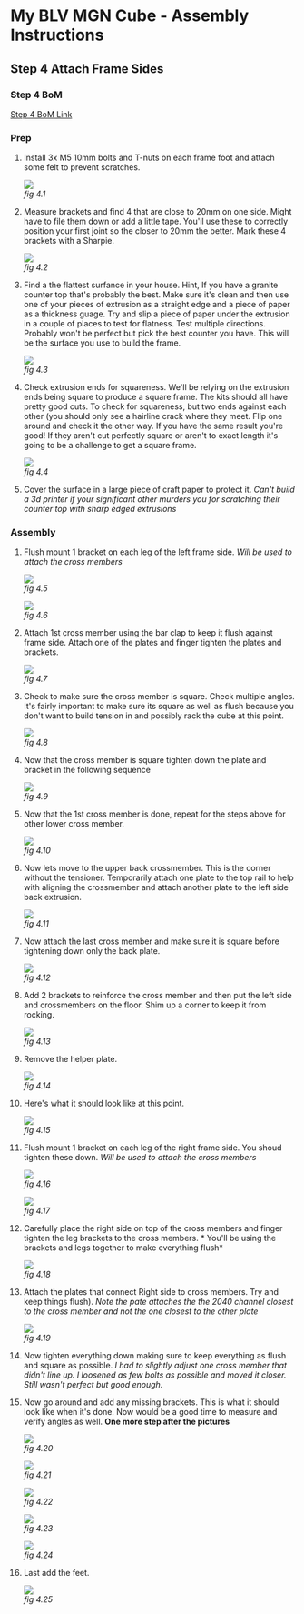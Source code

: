 # My BLV MGN Cube - Assembly Instructions

## Step 4 Attach Frame Sides

### Step 4 BoM

[Step 4 BoM Link](https://docs.google.com/spreadsheets/d/e/2PACX-1vTVx7BvB3V7CozF2l4eWkNntWrHSjOawmrsi_bRSVxQLIGVlfZTYEGp8a6fHpENV6hV2cn9PrDLHHl0/pubhtml?gid=1327460964&single=true)

### Prep
1. Install 3x M5 10mm bolts and T-nuts on each frame foot and attach some felt to prevent scratches.

    ![](img/04-footFelt.jpeg)\
    *fig 4.1*

2. Measure brackets and find 4 that are close to 20mm on one side. Might have to file them down or add a little tape. You'll use these to correctly position your first joint so the closer to 20mm the better. Mark these 4 brackets with a Sharpie.

    ![](img/03-4bracketsLessThan20.jpeg)\
    *fig 4.2*



3. Find a the flattest surfance in your house. Hint, If you have a granite counter top that's probably the best. Make sure it's clean and then use one of your pieces of extrusion as a straight edge and a piece of paper as a thickness guage. Try and slip a piece of paper under the extrusion in a couple of places to test for flatness. Test multiple directions. Probably won't be perfect but pick the best counter you have. This will be the surface you use to build the frame.

    ![](img/03-TestFlatSurface.jpeg)\
    *fig 4.3*

4. Check extrusion ends for squareness. We'll be relying on the extrusion ends being square to produce a square frame. The kits should all have pretty good cuts. To check for squareness, but two ends against each other (you should only see a hairline crack where they meet. Flip one around and check it the other way. If you have the same result you're good! If they aren't cut perfectly square or aren't to exact length it's going to be a challenge to get a square frame.

    ![](img/03-ExtEndCheck.jpeg)\
    *fig 4.4*

5. Cover the surface in a large piece of craft paper to protect it. *Can't build a 3d printer if your significant other murders you for scratching their counter top with sharp edged extrusions*

### Assembly

1. Flush mount 1 bracket on each leg of the left frame side. *Will be used to attach the cross members*

    ![](img/04-flushMountSide.jpeg)\
    *fig 4.5*


    ![](img/04-mountedLowerBrackets.jpeg)\
    *fig 4.6*

2. Attach 1st cross member using the bar clap to keep it flush against frame side. Attach one of the plates and finger tighten the plates and brackets.

    ![](img/04-firstCrossMember.jpeg)\
    *fig 4.7*

3. Check to make sure the cross member is square. Check multiple angles. It's fairly important to make sure its square as well as flush because you don't want to build tension in and possibly rack the cube at this point.

    ![](img/04-CheckSquareLowerLt.jpeg)\
    *fig 4.8*

4. Now that the cross member is square tighten down the plate and bracket in the following sequence

    ![](img/04-TightenLowerLt.jpeg)\
    *fig 4.9*

5. Now that the 1st cross member is done, repeat for the steps above for other lower cross member.

    ![](img/04-LeftBackCrossmember.jpeg)\
    *fig 4.10*

6. Now lets move to the upper back crossmember. This is the corner without the tensioner. Temporarily attach one plate to the top rail to help with aligning the crossmember and attach another plate to the left side back extrusion.

    ![](img/04-BackTopPlates.jpeg)\
    *fig 4.11*

7. Now attach the last cross member and make sure it is square before tightening down only the back plate.

    ![](img/04-AttachTopCrossMember.jpeg)\
    *fig 4.12*


8. Add 2 brackets to reinforce the cross member and then put the left side and crossmembers on the floor. Shim up a corner to keep it from rocking.

    ![](img/04-TopCrossbraceOnFloor.jpeg)\
    *fig 4.13*

9. Remove the helper plate.

    ![](img/04-HelperPlateRemove.jpeg)\
    *fig 4.14*

10. Here's what it should look like at this point.


    ![](img/04-LeftwCrossMembers.jpeg)\
    *fig 4.15*

11. Flush mount 1 bracket on each leg of the right frame side. You shoud tighten these down. *Will be used to attach the cross members*

    ![](img/04-flushMountSide.jpeg)\
    *fig 4.16*


    ![](img/04-mountedLowerBrackets.jpeg)\
    *fig 4.17*

12. Carefully place the right side on top of the cross members and finger tighten the leg brackets to the cross members. * You'll be using the brackets and legs together to make everything flush*

    ![](img/04-RightSideBracket.jpeg)\
    *fig 4.18*

13. Attach the plates that connect Right side to cross members. Try and keep things flush). *Note the pate attaches the the 2040 channel closest to the cross member and not the one closest to the other plate*

    ![](img/04-RightSideCrossPlate.jpeg)\
    *fig 4.19*

14. Now tighten everything down making sure to keep everything as flush and square as possible. *I had to slightly adjust one cross member that didn't line up. I loosened as few bolts as possible and moved it closer. Still wasn't perfect but good enough.*

15. Now go around and add any missing brackets. This is what it should look like when it's done. Now would be a good time to measure and verify angles as well. **One more step after the pictures**


    ![](img/04-FrameFront.jpeg)\
    *fig 4.20*

    ![](img/04-FrameLeft.jpeg)\
    *fig 4.21*

    ![](img/04-FrameRight.jpeg)\
    *fig 4.22*

    ![](img/04-FrameBack.jpeg)\
    *fig 4.23*

    ![](img/04-FrameBottom.jpeg)\
    *fig 4.24*

16. Last add the feet.

    ![](img/04-MountedFoot.jpeg)\
    *fig 4.25*



